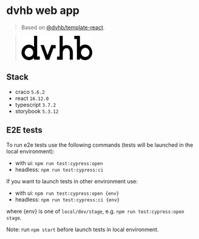# dvhb web app

> Based on [@dvhb/template-react](https://github.com/dvhb/template-react).

> ![logo](./app-logo.svg)

## Stack

- craco `5.6.2`
- react `16.12.0`
- typescript `3.7.2`
- storybook `5.3.12`

## E2E tests

To run e2e tests use the following commands (tests will be launched in the local environment):

- with ui: `npm run test:cypress:open`
- headless: `npm run test:cypress:ci`

If you want to launch tests in other environment use:

- with ui: `npm run test:cypress:open {env}`
- headless: `npm run test:cypress:ci {env}`

where {env} is one of `local/dev/stage`, e.g. `npm run test:cypress:open stage`.

Note: run `npm start` before launch tests in local environment.
